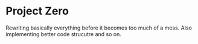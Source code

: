 # Project Zero

Rewriting basically everything before it becomes too much of a mess. Also implementing better code strucutre and so on.
